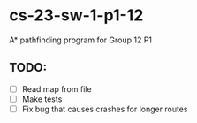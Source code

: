 # cs-23-sw-1-p1-12
A* pathfinding program for Group 12 P1

##  TODO:
  - [ ] Read map from file
  - [ ] Make tests
  - [ ] Fix bug that causes crashes for longer routes
